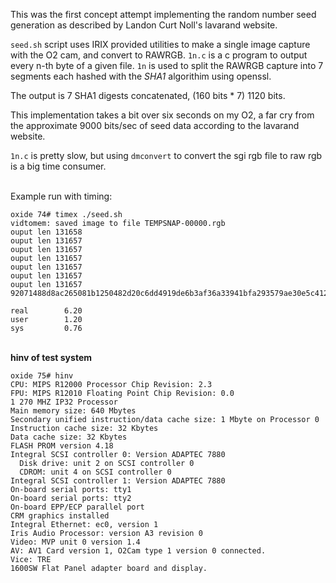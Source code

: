 This was the first concept attempt implementing the random number seed generation
as described by Landon Curt Noll's lavarand website.

`seed.sh` script uses IRIX provided utilities to make a single image capture with
the O2 cam, and convert to RAWRGB. `1n.c` is a c program to output every n-th
byte of a given file. `1n` is used to split the RAWRGB capture into 7 segments each
hashed with the *SHA1* algorithim using openssl.

The output is 7 SHA1 digests concatenated, (160 bits * 7) 1120 bits.

This implementation takes a bit over six seconds on my O2, a far cry from the approximate
9000 bits/sec of seed data according to the lavarand website.

`1n.c` is pretty slow, but using `dmconvert` to convert the sgi rgb file to raw rgb is
a big time consumer.

\
Example run with timing:
```
oxide 74# timex ./seed.sh
vidtomem: saved image to file TEMPSNAP-00000.rgb
ouput len 131658
ouput len 131657
ouput len 131657
ouput len 131657
ouput len 131657
ouput len 131657
ouput len 131657
92071488d8ac265081b1250482d20c6dd4919de6b3af36a33941bfa293579ae30e5c412809f34a46fcaae5f0215aec647a634d396765895537174ef3fa2a7f6ce90b608b571aa7f6c951248768657e43ab8d8379d87dce72703f19e1e9fcac9fcb38304a11332665e31b0899286b74af994cc4742aef0e03c5277be68966807c9e29e90aca1f3adf897919d2

real        6.20
user        1.20
sys         0.76
```

\
**hinv of test system**
```
oxide 75# hinv
CPU: MIPS R12000 Processor Chip Revision: 2.3
FPU: MIPS R12010 Floating Point Chip Revision: 0.0
1 270 MHZ IP32 Processor
Main memory size: 640 Mbytes
Secondary unified instruction/data cache size: 1 Mbyte on Processor 0
Instruction cache size: 32 Kbytes
Data cache size: 32 Kbytes
FLASH PROM version 4.18
Integral SCSI controller 0: Version ADAPTEC 7880
  Disk drive: unit 2 on SCSI controller 0
  CDROM: unit 4 on SCSI controller 0
Integral SCSI controller 1: Version ADAPTEC 7880
On-board serial ports: tty1
On-board serial ports: tty2
On-board EPP/ECP parallel port
CRM graphics installed
Integral Ethernet: ec0, version 1
Iris Audio Processor: version A3 revision 0
Video: MVP unit 0 version 1.4
AV: AV1 Card version 1, O2Cam type 1 version 0 connected.
Vice: TRE
1600SW Flat Panel adapter board and display.
```
